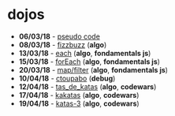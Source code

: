 # dojos

- **06/03/18** - [pseudo code](00-pseudo_code)
- **08/03/18** - [fizzbuzz](01-fizzbuzz) (**algo**)
- **13/03/18** - [each](02-each) (**algo**, **fondamentals js**)
- **15/03/18** - [forEach](03-foreach) (**algo**, **fondamentals js**)
- **20/03/18** - [map/filter](04-map_filter) (**algo**, **fondamentals js**)
- **10/04/18** - [ctoupabo](05-ctoupabo) (**debug**)
- **12/04/18** - [tas_de_katas](06-tas_de_katas) (**algo**, **codewars**)
- **17/04/18** - [kakatas](07-kakatas) (**algo**, **codewars**)
- **19/04/18** - [katas-3](08-katas-3) (**algo**, **codewars**)
